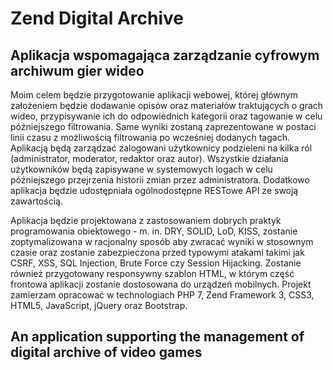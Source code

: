 # Zend Digital Archive

## Aplikacja wspomagająca zarządzanie cyfrowym archiwum gier wideo

Moim celem będzie przygotowanie aplikacji webowej, której głównym założeniem będzie dodawanie opisów oraz materiałów traktujących o grach wideo, przypisywanie ich do odpowiednich kategorii oraz tagowanie w celu późniejszego filtrowania. Same wyniki zostaną zaprezentowane w postaci linii czasu z możliwością filtrowania po wcześniej dodanych tagach. Aplikacją będą zarządzać zalogowani użytkownicy podzieleni na kilka ról (administrator, moderator, redaktor oraz autor). Wszystkie działania użytkowników będą zapisywane w systemowych logach w celu późniejszego przejrzenia historii zmian przez administratora. Dodatkowo aplikacja będzie udostępniała ogólnodostępne RESTowe API ze swoją zawartością.

Aplikacja będzie projektowana z zastosowaniem dobrych praktyk programowania obiektowego - m. in. DRY, SOLID, LoD, KISS, zostanie zoptymalizowana w﻿ racjonalny sposób aby zwracać wyniki w stosownym czasie oraz zostanie zabezpieczona przed typowymi atakami takimi jak CSRF, XSS, SQL Injection, Brute Force czy Session Hijacking. Zostanie również przygotowany responsywny szablon HTML, w którym część frontowa aplikacji zostanie dostosowana do urządzeń mobilnych. Projekt zamierzam opracować w technologiach PHP﻿ 7, Zend Framework‌﻿ 3, CSS3, HTML5, JavaScript, jQuery oraz Bootstrap.

## An application supporting the management of digital archive of video games